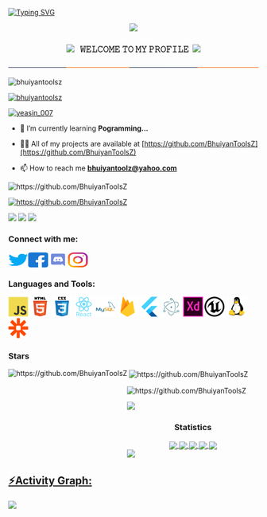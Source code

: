 <a href="https://git.io/typing-svg"><img src="https://readme-typing-svg.herokuapp.com?font=Fira+Code&pause=1000&color=F71111&width=435&lines=Hi+%F0%9F%91%8B%2C+I'm+Yeasin+Bhuiyan;A+passionate+developer+from+Bangladesh" alt="Typing SVG" /></a>
<p align="center"><img src="https://img.shields.io/badge/I Am %20BANGLADESHI- PROGRAMMER-green?colorA=%23ff0000&colorB=%23017e40&style=flat-square">

</i></b></h3>
<h3 align="center">
  <img src="https://www.icegif.com/wp-content/uploads/2024/10/cute-icegif-8.gif" width="25">
  &nbsp; 𝚆𝙴𝙻𝙲𝙾𝙼𝙴 𝚃𝙾 𝙼𝚈 𝙿𝚁𝙾𝙵𝙸𝙻𝙴&nbsp;
  <img src="https://i.pinimg.com/originals/33/d5/20/33d520b5920192c39920f99cc74b9f3f.gif" width="25">
</h3>
<img align="center" alt="line" src="https://github.com/DalpatRathore/dalpatrathore/blob/main/assets/images/line-1.svg"> </h3>

<p align="left"> <img src="https://komarev.com/ghpvc/?username=bhuiyantoolsz&label=Profile%20views&color=0e75b6&style=flat" alt="bhuiyantoolsz" /> </p>

<p align="left"> <a href="https://github.com/ryo-ma/github-profile-trophy"><img src="https://github-profile-trophy.vercel.app/?username=bhuiyantoolsz" alt="bhuiyantoolsz" /></a> </p>

<p align="left"> <a href="https://twitter.com/yeasin_007" target="blank"><img src="https://img.shields.io/twitter/follow/yeasin_007?logo=twitter&style=for-the-badge" alt="yeasin_007" /></a> </p>

- 🌱 I’m currently learning **Pogramming...**

- 👨‍💻 All of my projects are available at [https://github.com/BhuiyanToolsZ](https://github.com/BhuiyanToolsZ)

- 📫 How to reach me **bhuiyantoolz@yahoo.com**
<p align="left"> <img src="https://komarev.com/ghpvc/?username=https://github.com/BhuiyanToolsZ&label=Profile%20views&color=0e75b6&style=flat" alt="https://github.com/BhuiyanToolsZ" /> </p>

<p align="left"> <a href="https://github.com/ryo-ma/github-profile-trophy"><img src="https://github-profile-trophy.vercel.app/?username=https://github.com/BhuiyanToolsZ&theme=onedark" alt="https://github.com/BhuiyanToolsZ" /></a> </p>

<div> <a href="https://twitter.com/yeasin_007" target="_blank"><img src="https://img.shields.io/badge/Twitter-1DA1F2?style=for-the-badge&logo=twitter&logoColor=white" target="_blank"></a>
<a href="https://github.com/https://github.com/BhuiyanToolsZ" target="_blank"><img src="https://img.shields.io/badge/GitHub-100000?style=for-the-badge&logo=github&logoColor=white" target="_blank"></a>
<a href="https://instagram.com/https://instagram.com/yunu_bhuiyan" target="_blank"><img src="https://img.shields.io/badge/Instagram-E4405F?style=for-the-badge&logo=instagram&logoColor=white" target="_blank"></a>
</div><h3 align="left">Connect with me:</h3>
<p align="left">
<a href="https://twitter.com/yeasin_007" target="blank"><img align="center" src="https://raw.githubusercontent.com/teamedwardforever/Readme-Generator/71f25dd8b98329b168142a6b782a107b75eab178/svg/Social/twitter.svg" alt="yeasin_007" height="30" width="40" /></a><a href="https://fb.com/https://www.facebook.com/share/1MRBYJRZc7/" target="blank"><img align="center" src="https://raw.githubusercontent.com/teamedwardforever/Readme-Generator/71f25dd8b98329b168142a6b782a107b75eab178/svg/Social/facebook.svg" alt="https://www.facebook.com/share/1MRBYJRZc7/" height="30" width="40" /></a><a href="https://discord.gg/https://discord.gg/vaJgJZt5" target="blank"><img align="center" src="https://raw.githubusercontent.com/teamedwardforever/Readme-Generator/71f25dd8b98329b168142a6b782a107b75eab178/svg/Social/discord.svg" alt="https://discord.gg/vaJgJZt5" height="30" width="40" /></a><a href="https://instagram.com/https://instagram.com/yunu_bhuiyan" target="blank"><img align="center" src="https://raw.githubusercontent.com/teamedwardforever/Readme-Generator/71f25dd8b98329b168142a6b782a107b75eab178/svg/Social/instagram.svg" alt="https://instagram.com/yunu_bhuiyan" height="30" width="40" /></a></p>

<h3 align="left">Languages and Tools:</h3>
<p align="left">
<img src="https://raw.githubusercontent.com/teamedwardforever/Readme-Generator/71f25dd8b98329b168142a6b782a107b75eab178/svg/Skills/Languages/javascript-original.svg" alt="Javascript" width="40" height="40"/>
<img src="https://raw.githubusercontent.com/teamedwardforever/Readme-Generator/71f25dd8b98329b168142a6b782a107b75eab178/svg/Skills/Frontend/html5-original-wordmark.svg" alt="HTML" width="40" height="40"/>
<img src="https://raw.githubusercontent.com/teamedwardforever/Readme-Generator/71f25dd8b98329b168142a6b782a107b75eab178/svg/Skills/Frontend/css3-original-wordmark.svg" alt="Css" width="40" height="40"/>
<img src="https://raw.githubusercontent.com/teamedwardforever/Readme-Generator/71f25dd8b98329b168142a6b782a107b75eab178/svg/Skills/Frontend/react-original-wordmark.svg" alt="React" width="40" height="40"/>
<img src="https://raw.githubusercontent.com/teamedwardforever/Readme-Generator/71f25dd8b98329b168142a6b782a107b75eab178/svg/Skills/Database/mysql-original-wordmark.svg" alt="Mysql" width="40" height="40"/>
<img src="https://raw.githubusercontent.com/teamedwardforever/Readme-Generator/71f25dd8b98329b168142a6b782a107b75eab178/svg/Skills/BackendService/firebase-icon.svg" alt="Firebase" width="40" height="40"/>
<img src="https://raw.githubusercontent.com/teamedwardforever/Readme-Generator/71f25dd8b98329b168142a6b782a107b75eab178/svg/Skills/Mobile/flutterio-icon.svg" alt="Flutter" width="40" height="40"/>
<img src="https://raw.githubusercontent.com/teamedwardforever/Readme-Generator/71f25dd8b98329b168142a6b782a107b75eab178/svg/Skills/Framework/electron-original.svg" alt="Electron" width="40" height="40"/>
<img src="https://raw.githubusercontent.com/teamedwardforever/Readme-Generator/71f25dd8b98329b168142a6b782a107b75eab178/svg/Skills/Software/adobe-xd.svg" alt="Adobe-Xd" width="40" height="40"/>
<img src="https://raw.githubusercontent.com/teamedwardforever/Readme-Generator/71f25dd8b98329b168142a6b782a107b75eab178/svg/Skills/Engines/unreal-engine.svg" alt="Unreal Engine" width="40" height="40"/>
<img src="https://raw.githubusercontent.com/teamedwardforever/Readme-Generator/71f25dd8b98329b168142a6b782a107b75eab178/svg/Skills/Other/linux-original.svg" alt="Linux" width="40" height="40"/>
<img src="https://raw.githubusercontent.com/teamedwardforever/Readme-Generator/71f25dd8b98329b168142a6b782a107b75eab178/svg/Skills/Automation/zapier-icon.svg" alt="Zapier" width="40" height="40"/>
</p>

<h3 align="left">Stars</h3>
<img align="left" height="180em" src="https://github-readme-stats.vercel.app/api/top-langs/?username=https://github.com/BhuiyanToolsZ&layout=compact&theme=" alt=https://github.com/BhuiyanToolsZ />

<p>&nbsp;<img align="center" height="180em" src="https://github-readme-stats.vercel.app/api?username=https://github.com/BhuiyanToolsZ&show_icons=true&locale=en&theme=" alt="https://github.com/BhuiyanToolsZ" /></p>

<p><img align="center" height="180em" src="https://github-readme-streak-stats.herokuapp.com/?user=https://github.com/BhuiyanToolsZ&theme=" alt="https://github.com/BhuiyanToolsZ" /></p>

<img src="https://user-images.githubusercontent.com/73097560/115834477-dbab4500-a447-11eb-908a-139a6edaec5c.gif"><h3 align="center">Statistics</h3>
<div align="center">
<a href="https://github.com/https://github.com/BhuiyanToolsZ">
<img align="center" src="http://github-profile-summary-cards.vercel.app/api/cards/stats?username=https://github.com/BhuiyanToolsZ&theme=2077" height="180em" />
<img align="center" src="http://github-profile-summary-cards.vercel.app/api/cards/most-commit-language?username=https://github.com/BhuiyanToolsZ&theme=2077" height="180em" />
<img align="center" src="http://github-profile-summary-cards.vercel.app/api/cards/repos-per-language?username=https://github.com/BhuiyanToolsZ&theme=2077" height="180em" />
<img align="center" src="http://github-profile-summary-cards.vercel.app/api/cards/productive-time?username=https://github.com/BhuiyanToolsZ&theme=2077" height="180em" />
<img align="center" src="http://github-profile-summary-cards.vercel.app/api/cards/profile-details?username=https://github.com/BhuiyanToolsZ&theme=2077" height="180em" />
</div>
<img src="https://user-images.githubusercontent.com/73097560/115834477-dbab4500-a447-11eb-908a-139a6edaec5c.gif"><h2 align="left">⚡Activity Graph:</h2>
<img align="center" src="https://github-readme-activity-graph.vercel.app/graph?username=https://github.com/BhuiyanToolsZ&theme=default"/>